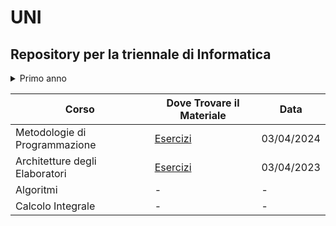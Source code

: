 # UNI
## Repository per la triennale di Informatica 

<details>
  <summary>Primo anno </summary>


</details>

  
| Corso                          | Dove Trovare il Materiale                                                                                   | Data       |
|--------------------------------|------------------------------------------------------------------------------------------------------------|------------|
| Metodologie di Programmazione  | [Esercizi](https://github.com/ajhxia/UNI/tree/main/Esercizi%20-%20Metodologie%20di%20Programmazione)    | 03/04/2024 |
| Architetture degli Elaboratori | [Esercizi](https://github.com/ajhxia/UNI/tree/main/Esercizi%20-%20Architetture%20degli%20Elaboratori)   | 03/04/2023 |
| Algoritmi                      | -                                                                                                          | -          |
| Calcolo Integrale              | -                                                                                                          | -          |
